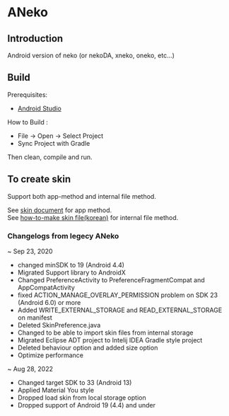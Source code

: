 ANeko
=====

Introduction
------------
Android version of neko (or nekoDA, xneko, oneko, etc...)


Build
-----

Prerequisites:

* [Android Studio](https://developer.android.com/studio)

How to Build :
* File -> Open -> Select Project
* Sync Project with Gradle

Then clean, compile and run.


To create skin
--------------

Support both app-method and internal file method.  
  
See [skin document](http://www.tamanegi.org/prog/android-apps/aneko-skin.html#create-skin) for app method.  
See [how-to-make skin file(korean)](https://gall.dcinside.com/mgallery/board/view/?id=micateam&no=857787) for internal file method. 

### Changelogs from legecy ANeko

~ Sep 23, 2020
 - changed minSDK to 19 (Android 4.4)
 - Migrated Support library to AndroidX
 - Changed PreferenceActivity to PreferenceFragmentCompat and AppCompatActivity
 - fixed ACTION_MANAGE_OVERLAY_PERMISSION problem on SDK 23 (Android 6.0) or more
 - Added WRITE_EXTERNAL_STORAGE and READ_EXTERNAL_STORAGE on manifest
 - Deleted SkinPreference.java
 - Changed to be able to import skin files from internal storage
 - Migrated Eclipse ADT project to Intelij IDEA Gradle style project
 - Deleted behaviour option and added size option
 - Optimize performance
 
~ Aug 28, 2022
 - Changed target SDK to 33 (Android 13)
 - Applied Material You style
 - Dropped load skin from local storage option
 - Dropped support of Android 19 (4.4) and under
 
